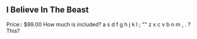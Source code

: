 ## I Believe In The Beast
Price:: $99.00
How much is included?
a
s
d
f
g
h
j
k
l
;
""
z
x
c
v
b
n
m
,
.
?
This?